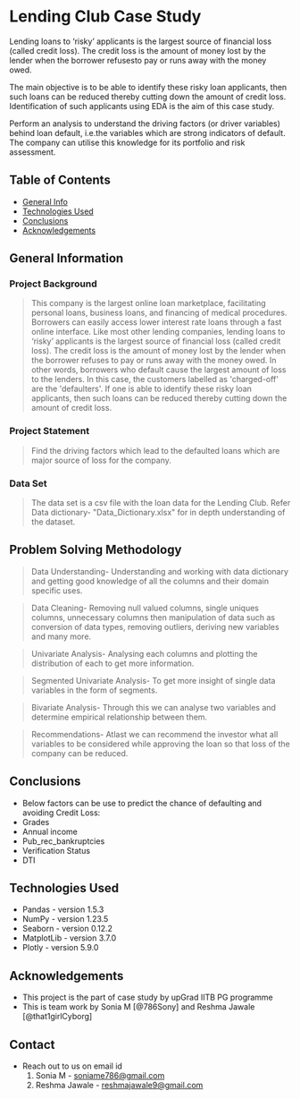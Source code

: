 # Lending Club Case Study 
 Lending loans to ‘risky’ applicants is the largest source of financial loss
(called credit loss). The credit loss is the amount of money lost by the lender 
when the borrower refusesto pay or runs away with the money owed.  

The main objective is to be able to identify these risky loan applicants, 
then such loans can be reduced thereby cutting down the amount of credit loss. 
Identification of such applicants using EDA is the aim of this case study.   

Perform an analysis to understand the driving factors (or driver variables)
behind loan default, i.e.the variables which are strong indicators of default.  
The company can utilise this knowledge for its portfolio and risk assessment. 


## Table of Contents
* [General Info](#general-information)
* [Technologies Used](#technologies-used)
* [Conclusions](#conclusions)
* [Acknowledgements](#acknowledgements)

<!-- You can include any other section that is pertinent to your problem -->

## General Information

### Project Background

> This company is the largest online loan marketplace, facilitating personal loans, business loans, and financing of medical procedures. Borrowers can easily access lower interest rate loans through a fast online interface. 
> Like most other lending companies, lending loans to ‘risky’ applicants is the largest source of financial loss (called credit loss). The credit loss is the amount of money lost by the lender when the borrower refuses to pay or runs away with the money owed. In other words, borrowers who default cause the largest amount of loss to the lenders. In this case, the customers labelled as 'charged-off' are the 'defaulters'. 
> If one is able to identify these risky loan applicants, then such loans can be reduced thereby cutting down the amount of credit loss.

### Project Statement

> Find the driving factors which lead to the defaulted loans which are major source of loss for the company.

### Data Set

> The data set is a csv file with the loan data for the Lending Club.
> Refer Data dictionary- "Data_Dictionary.xlsx" for in depth understanding of the dataset.

<!-- You don't have to answer all the questions - just the ones relevant to your project. -->
## Problem Solving Methodology
> Data Understanding-
  Understanding and working with data dictionary and getting good knowledge of all the columns and their domain specific uses.

> Data Cleaning-
Removing null valued columns, single uniques columns, unnecessary columns then manipulation of data such as conversion of data types, removing outliers, deriving new variables and many more.

> Univariate Analysis-
Analysing each columns and plotting the distribution of each to get more information.

> Segmented Univariate Analysis-
To get more insight of single data variables in the form of segments.

> Bivariate Analysis-
Through this we can analyse two variables and determine empirical relationship between them.

> Recommendations-
Atlast we can recommend the investor what all variables to be considered while approving the loan so that loss of the company can be reduced.


## Conclusions
- Below factors can be use to predict the chance of defaulting and avoiding Credit Loss:
- Grades
- Annual income
- Pub_rec_bankruptcies
- Verification Status
- DTI

<!-- You don't have to answer all the questions - just the ones relevant to your project. -->


## Technologies Used

- Pandas - version 1.5.3
- NumPy - version 1.23.5
- Seaborn - version 0.12.2
- MatplotLib - version 3.7.0
- Plotly - version 5.9.0

<!-- As the libraries versions keep on changing, it is recommended to mention the version of library used in this project -->

## Acknowledgements

- This project is the part of case study by upGrad IITB PG programme
- This is team work by Sonia M [@786Sony] and Reshma Jawale [@that1girlCyborg]



## Contact
- Reach out to us on email id
  1. Sonia M - soniame786@gmail.com 
  2. Reshma Jawale - reshmajawale9@gmail.com 

<!-- Optional -->
<!-- ## License -->
<!-- This project is open source and available under the [... License](). -->

<!-- You don't have to include all sections - just the one's relevant to your project -->
